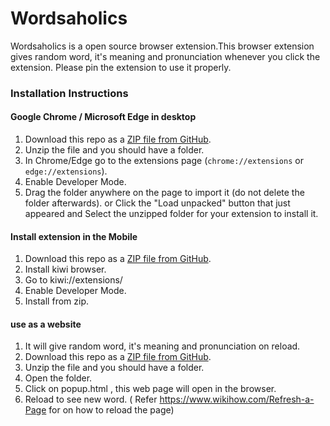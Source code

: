# Wordsaholics



Wordsaholics is a open source browser extension.This browser extension gives random word, it's meaning and pronunciation whenever you click the extension. Please pin the extension to use it properly.

### Installation Instructions



#### **Google Chrome / Microsoft Edge in desktop** 
1. Download this repo as a [ZIP file from GitHub](https://api.github.com/repos/chirag127/wordsaholics/zipball/main).
1. Unzip the file and you should have a folder.
1. In Chrome/Edge go to the extensions page (`chrome://extensions` or `edge://extensions`).
1. Enable Developer Mode.
1. Drag the folder anywhere on the page to import it (do not delete the folder afterwards). or Click the "Load unpacked" button that just appeared and Select the unzipped folder for your extension to install it.

#### Install extension in the Mobile
1. Download this repo as a [ZIP file from GitHub](https://api.github.com/repos/chirag127/wordsaholics/zipball/main).
1. Install kiwi browser.
1. Go to kiwi://extensions/
1. Enable Developer Mode.
1. Install from zip.

#### use as a website
1. It will give random word, it's meaning and pronunciation on reload.
1. Download this repo as a [ZIP file from GitHub](https://api.github.com/repos/chirag127/wordsaholics/zipball/main).
1. Unzip the file and you should have a folder.
1. Open the folder.
1. Click on popup.html , this web page will open in the browser.
1. Reload to see new word. ( Refer https://www.wikihow.com/Refresh-a-Page for on how to reload the page)

